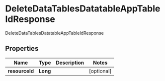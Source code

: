 

# DeleteDataTablesDatatableAppTableIdResponse

DeleteDataTablesDatatableAppTableIdResponse 

## Properties

| Name | Type | Description | Notes |
|------------ | ------------- | ------------- | -------------|
|**resourceId** | **Long** |  |  [optional] |



